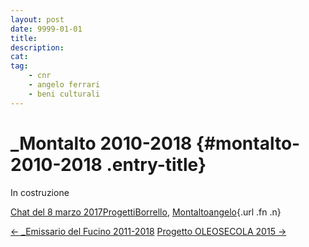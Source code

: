 ```yaml
---
layout: post
date: 9999-01-01
title:
description:
cat:
tag:
    - cnr
    - angelo ferrari
    - beni culturali
---
```

\_Montalto 2010-2018 {#montalto-2010-2018 .entry-title}
====================

In costruzione

[Chat del 8 marzo 2017](indexffa6.html?p=407 "Permalink a _Montalto 2010-2018")[Progetti](index0b40.html?cat=9)[Borrello](index4869.html?tag=borrello), [Montalto](indexda06.html?tag=montalto)[angelo](indexcd64.html?author=1 "Vedi tutti gli articoli di angelo"){.url .fn .n}

[← \_Emissario del Fucino 2011-2018](index4efb.html?p=405) [Progetto OLEOSECOLA 2015 →](index87e8.html?p=491)

